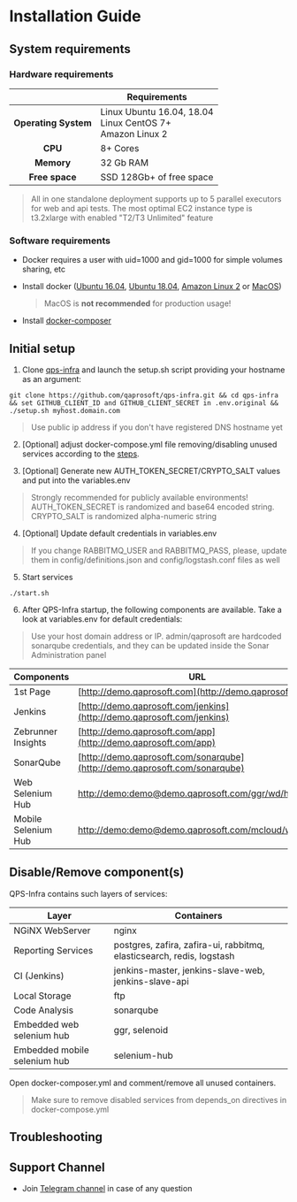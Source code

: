 # Installation Guide

## System requirements 

### Hardware requirements

|                         	| Requirements                                                     	|
|:-----------------------:	|------------------------------------------------------------------	|
| <b>Operating System</b> 	| Linux Ubuntu 16.04, 18.04<br> Linux CentOS 7+<br> Amazon Linux 2 	|
| <b>       CPU      </b> 	| 8+ Cores                                                         	|
| <b>      Memory    </b> 	| 32 Gb RAM                                                        	|
| <b>    Free space  </b> 	| SSD 128Gb+ of free space                                         	|

> All in one standalone deployment supports up to 5 parallel executors for web and api tests. The most optimal EC2 instance type is t3.2xlarge with enabled "T2/T3 Unlimited" feature

### Software requirements

* Docker requires a user with uid=1000 and gid=1000 for simple volumes sharing, etc

* Install docker ([Ubuntu 16.04](https://www.digitalocean.com/community/tutorials/how-to-install-and-use-docker-on-ubuntu-16-04), [Ubuntu 18.04](https://www.digitalocean.com/community/tutorials/how-to-install-and-use-docker-on-ubuntu-18-04), [Amazon Linux 2](https://docs.aws.amazon.com/AmazonECS/latest/developerguide/docker-basics.html) or [MacOS](https://pilsniak.com/how-to-install-docker-on-mac-os-using-brew/))
  > MacOS is <b>not recommended</b> for production usage!
  
* Install [docker-composer](https://docs.docker.com/compose/install/#install-compose)

## Initial setup

1. Clone [qps-infra](https://github.com/qaprosoft/qps-infra) and launch the setup.sh script providing your hostname as an argument:<br>
  ```
  git clone https://github.com/qaprosoft/qps-infra.git && cd qps-infra && set GITHUB_CLIENT_ID and GITHUB_CLIENT_SECRET in .env.original && ./setup.sh myhost.domain.com
  ```
  > Use public ip address if you don't have registered DNS hostname yet
  
2. [Optional] adjust docker-compose.yml file removing/disabling unused services according to the [steps](#disableremove-components).
  
3. [Optional] Generate new AUTH_TOKEN_SECRET/CRYPTO_SALT values and put into the variables.env
  > Strongly recommended for publicly available environments! AUTH_TOKEN_SECRET is randomized and base64 encoded string. CRYPTO_SALT is randomized alpha-numeric string

4. [Optional] Update default credentials in variables.env
  > If you change RABBITMQ_USER and RABBITMQ_PASS, please, update them in config/definitions.json and config/logstash.conf files as well
 
5. Start services<br>
  ```
  ./start.sh
  ```
  
6. After QPS-Infra startup, the following components are available. Take a look at variables.env for default credentials:
  > Use your host domain address or IP.
  > admin/qaprosoft are hardcoded sonarqube credentials, and they can be updated inside the Sonar Administration panel
  
| Components          	| URL                                                                                                    	|
|---------------------	|--------------------------------------------------------------------------------------------------------	|
| 1st Page            	| [http://demo.qaprosoft.com](http://demo.qaprosoft.com)                                                 	|
| Jenkins             	| [http://demo.qaprosoft.com/jenkins](http://demo.qaprosoft.com/jenkins)                                 	|
| Zebrunner Insights  	| [http://demo.qaprosoft.com/app](http://demo.qaprosoft.com/app)                                         	|
| SonarQube           	| [http://demo.qaprosoft.com/sonarqube](http://demo.qaprosoft.com/sonarqube)                             	|
| Web Selenium Hub    	| [http://demo:demo@demo.qaprosoft.com/ggr/wd/hub](http://demo:demo@demo.qaprosoft.com/ggr/wd/hub)       	|
| Mobile Selenium Hub 	| [http://demo:demo@demo.qaprosoft.com/mcloud/wd/hub](http://demo:demo@demo.qaprosoft.com/mcloud/wd/hub) 	|


## Disable/Remove component(s)
QPS-Infra contains such layers of services:

| Layer                        	| Containers                                                           	|
|------------------------------	|----------------------------------------------------------------------	|
| NGiNX WebServer              	| nginx                                                                	|
| Reporting Services           	| postgres, zafira, zafira-ui, rabbitmq, elasticsearch, redis, logstash	|
| CI (Jenkins)                 	| jenkins-master, jenkins-slave-web, jenkins-slave-api                 	|
| Local Storage                	| ftp                                                                  	|
| Code Analysis                	| sonarqube                                                            	|
| Embedded web selenium hub    	| ggr, selenoid                                                        	|
| Embedded mobile selenium hub 	| selenium-hub                                                         	|
  
Open docker-composer.yml and comment/remove all unused containers.
> Make sure to remove disabled services from depends_on directives in docker-compose.yml

## Troubleshooting

## Support Channel

* Join [Telegram channel](https://t.me/qps_infra) in case of any question
